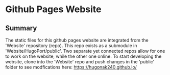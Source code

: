 # Github Pages Website

## Summary
  The static files for this github pages website are integrated from the 'Website' repository (repo). This repo exists as a submodule in 'Website/HugoPort/public'. Two separate yet connected repos allow for one to work on the website, while the other one online. To start developing the website, clone into the 'Website' repo and push changes in the 'public' folder to see modfications here: https://hugonak240.github.io/
